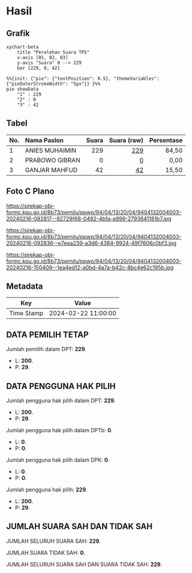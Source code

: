 # Hasil

## Grafik

```mermaid
xychart-beta
    title "Perolehan Suara TPS"
    x-axis [01, 02, 03]
    y-axis "Suara" 0 --> 229
    bar [229, 0, 42]
```

```mermaid
%%{init: {"pie": {"textPosition": 0.5}, "themeVariables": {"pieOuterStrokeWidth": "5px"}} }%%
pie showData
    "1" : 229
    "2" : 0
    "3" : 42
```

## Tabel

| No. | Nama Paslon    | Suara | Suara (raw) | Persentase |
|:--- |:-------------- | -----:| -----------:| ----------:|
| 1   | ANIES MUHAIMIN | 229   | [229][p-1]  | 84,50      |
| 2   | PRABOWO GIBRAN | 0     | [0][p-2]    | 0,00       |
| 3   | GANJAR MAHFUD  | 42    | [42][p-3]   | 15,50      |


[p-1]: https://github.com/gigit-pemilu/pemilu-2024-94-papua-tengah/blob/main/pilpres/hitung-suara/sub/94-papua-tengah/sub/04-mimika/sub/13-kwamki-narama/sub/2004-olaroa/sub/003-tps/sub/paslon-1.txt
[p-2]: https://github.com/gigit-pemilu/pemilu-2024-94-papua-tengah/blob/main/pilpres/hitung-suara/sub/94-papua-tengah/sub/04-mimika/sub/13-kwamki-narama/sub/2004-olaroa/sub/003-tps/sub/paslon-2.txt
[p-3]: https://github.com/gigit-pemilu/pemilu-2024-94-papua-tengah/blob/main/pilpres/hitung-suara/sub/94-papua-tengah/sub/04-mimika/sub/13-kwamki-narama/sub/2004-olaroa/sub/003-tps/sub/paslon-3.txt

## Foto C Plano

https://sirekap-obj-formc.kpu.go.id/8b73/pemilu/ppwp/94/04/13/20/04/9404132004003-20240216-092817--82729f68-0492-4bfa-a999-2793641181b7.jpg

https://sirekap-obj-formc.kpu.go.id/8b73/pemilu/ppwp/94/04/13/20/04/9404132004003-20240216-092836--e7eea239-a3d6-4384-9924-49f7606c0bf3.jpg

https://sirekap-obj-formc.kpu.go.id/8b73/pemilu/ppwp/94/04/13/20/04/9404132004003-20240216-150409--1ea4ed12-a0bd-4a7a-b42c-8bc4e62c195b.jpg


## Metadata

| Key        | Value               |
| ---------- | ------------------- |
| Time Stamp | 2024-02-22 11:00:00 |


## DATA PEMILIH TETAP

Jumlah pemilih dalam DPT: **229**.
 * L: **200**.
 * P: **29**.

## DATA PENGGUNA HAK PILIH

Jumlah pengguna hak pilih dalam DPT: **229**.
 * L: **200**.
 * P: **29**.

Jumlah pengguna hak pilih dalam DPTb: **0**.
 * L: **0**.
 * P: **0**.

Jumlah pengguna hak pilih dalam DPK: **0**.
 * L: **0**.
 * P: **0**.

Jumlah pengguna hak pilih: **229**.
 * L: **200**.
 * P: **29**.

## JUMLAH SUARA SAH DAN TIDAK SAH

JUMLAH SELURUH SUARA SAH: **229**.

JUMLAH SUARA TIDAK SAH: **0**.

JUMLAH SELURUH SUARA SAH DAN SUARA TIDAK SAH: **229**.


